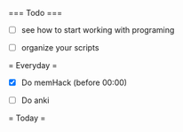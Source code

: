 === Todo ===
- [ ] see how to start working with programing
- [ ] organize your scripts


= Everyday =
- [X] Do memHack (before 00:00)
- [ ] Do anki 


= Today =
